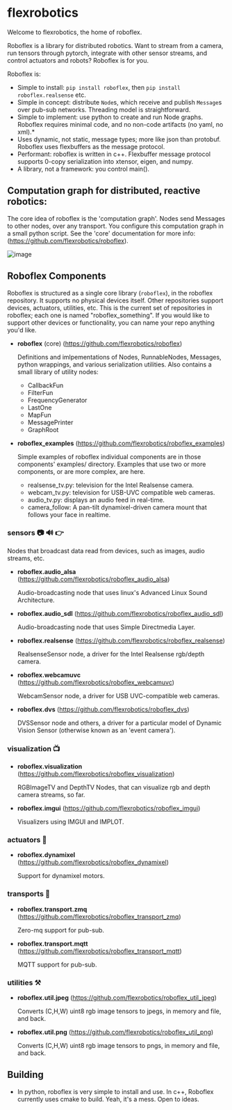 # flexrobotics

Welcome to flexrobotics, the home of roboflex.

Roboflex is a library for distributed robotics. Want to stream from a camera, run tensors through pytorch, integrate with other sensor streams, and control actuators and robots? Roboflex is for you.

Roboflex is:
* Simple to install: `pip install roboflex`, then `pip install roboflex.realsense` etc.
* Simple in concept: distribute `Node`s, which receive and publish `Message`s over pub-sub networks. Threading model is straightforward.
* Simple to implement: use python to create and run Node graphs. Roboflex requires minimal code, and no non-code artifacts (no yaml, no xml).*
* Uses dynamic, not static, message types; more like json than protobuf. Roboflex uses flexbuffers as the message protocol.
* Performant: roboflex is written in c++. Flexbuffer message protocol supports 0-copy serialization into xtensor, eigen, and numpy.
* A library, not a framework: you control main().


## Computation graph for distributed, reactive robotics:

The core idea of roboflex is the 'computation graph'. Nodes send Messages to other nodes, over any transport. You configure this computation graph in a small python script. See the 'core' documentation for more info: (https://github.com/flexrobotics/roboflex).

![image](https://github.com/flexrobotics/.github/assets/132782/d0ae5226-4cfd-4954-b7eb-244b315cbf70)



## Roboflex Components

Roboflex is structured as a single core library (`roboflex`), in the roboflex repository. It supports no physical devices itself. Other repositories support devices, actuators, utilities, etc. This is the current set of repositories in roboflex; each one is named "roboflex_something". If you would like to support other devices or functionality, you can name your repo anything you'd like.

* **roboflex** (core) (https://github.com/flexrobotics/roboflex)

    Definitions and imlpementations of Nodes, RunnableNodes, Messages, python wrappings, and various serialization utilities. Also contains a small library of utility nodes:

    * CallbackFun
    * FilterFun
    * FrequencyGenerator
    * LastOne
    * MapFun
    * MessagePrinter
    * GraphRoot

* **roboflex_examples** (https://github.com/flexrobotics/roboflex_examples)

    Simple examples of roboflex individual components are in those components' examples/ directory. Examples that use two or more components, or are more complex, are here.

    * realsense_tv.py: television for the Intel Realsense camera.
    * webcam_tv.py: television for USB-UVC compatible web cameras.
    * audio_tv.py: displays an audio feed in real-time.
    * camera_follow: A pan-tilt dynamixel-driven camera mount that follows your face in realtime.

### sensors 📷 🔊 👉

Nodes that broadcast data read from devices, such as images, audio streams, etc.

* **roboflex.audio_alsa** (https://github.com/flexrobotics/roboflex_audio_alsa) 
    
    Audio-broadcasting node that uses linux's Advanced Linux Sound Architecture.

* **roboflex.audio_sdl** (https://github.com/flexrobotics/roboflex_audio_sdl) 
    
    Audio-broadcasting node that uses Simple Directmedia Layer.

* **roboflex.realsense** (https://github.com/flexrobotics/roboflex_realsense)

    RealsenseSensor node, a driver for the Intel Realsense rgb/depth camera.

* **roboflex.webcamuvc** (https://github.com/flexrobotics/roboflex_webcamuvc)

    WebcamSensor node, a driver for USB UVC-compatible web cameras.

* **roboflex.dvs** (https://github.com/flexrobotics/roboflex_dvs)

    DVSSensor node and others, a driver for a particular model of Dynamic Vision Sensor (otherwise known as an 'event camera').

### visualization 📺 

* **roboflex.visualization** (https://github.com/flexrobotics/roboflex_visualization)

    RGBImageTV and DepthTV Nodes, that can visualize rgb and depth camera streams, so far.

* **roboflex.imgui** (https://github.com/flexrobotics/roboflex_imgui)

    Visualizers using IMGUI and IMPLOT.

### actuators 🤖

* **roboflex.dynamixel** (https://github.com/flexrobotics/roboflex_dynamixel)

    Support for dynamixel motors.

### transports 🚡

* **roboflex.transport.zmq** (https://github.com/flexrobotics/roboflex_transport_zmq)

    Zero-mq support for pub-sub.

* **roboflex.transport.mqtt** (https://github.com/flexrobotics/roboflex_transport_mqtt)

    MQTT support for pub-sub.

### utilities ⚒️

* **roboflex.util.jpeg** (https://github.com/flexrobotics/roboflex_util_jpeg)

    Converts (C,H,W) uint8 rgb image tensors to jpegs, in memory and file, and back.

* **roboflex.util.png** (https://github.com/flexrobotics/roboflex_util_png)

    Converts (C,H,W) uint8 rgb image tensors to pngs, in memory and file, and back.

## Building

* In python, roboflex is very simple to install and use. In c++, Roboflex currently uses cmake to build. Yeah, it's a mess. Open to ideas.
